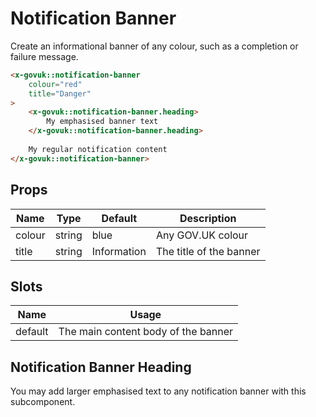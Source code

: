 # Notification Banner

Create an informational banner of any colour, such as a completion or failure message. 

```html
<x-govuk::notification-banner
    colour="red"
    title="Danger"
>
    <x-govuk::notification-banner.heading>
        My emphasised banner text
    </x-govuk::notification-banner.heading>
    
    My regular notification content
</x-govuk::notification-banner>
```

## Props

| Name   | Type   | Default     | Description             |
| ------ | ------ | ----------- |-------------------------|
| colour | string | blue        | Any GOV.UK colour       |
| title  | string | Information | The title of the banner |

## Slots

| Name    | Usage                                   |
|---------|-----------------------------------------|
| default | The main content body of the banner     |

## Notification Banner Heading

You may add larger emphasised text to any notification banner with this subcomponent.
